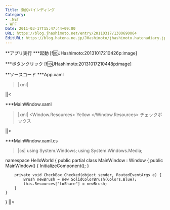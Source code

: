 ```yaml
---
Title: 動的バインディング
Category:
- .NET
- WPF
Date: 2011-03-17T15:47:44+09:00
URL: https://blog.jhashimoto.net/entry/20110317/1300690064
EditURL: https://blog.hatena.ne.jp/JHashimoto/jhashimoto.hatenadiary.jp/atom/entry/12921228815717257955
---
```


**アプリ実行
***起動
[f:id:JHashimoto:20131017210426p:image]

***ボタンクリック
[f:id:JHashimoto:20131017210448p:image]

**ソースコード
***App.xaml
>|xml|
<Application x:Class="HelloWorld.App"
             xmlns="http://schemas.microsoft.com/winfx/2006/xaml/presentation"
             xmlns:x="http://schemas.microsoft.com/winfx/2006/xaml"
             StartupUri="MainWindow.xaml">
</Application>
||<

***MainWindow.xaml
>|xml|
<Window x:Class="HelloWorld.MainWindow"
        xmlns="http://schemas.microsoft.com/winfx/2006/xaml/presentation"
        xmlns:x="http://schemas.microsoft.com/winfx/2006/xaml"
        Title="MainWindow" Height="100" Width="150">
    <Window.Resources>
        <SolidColorBrush x:Key="toShare">Yellow</SolidColorBrush>
    </Window.Resources>
    <StackPanel>
        <!-- 更新しない場合は、StaticResourceでよい。 -->
        <CheckBox Background="{DynamicResource toShare}" Checked="CheckBox_Checked">チェックボックス</CheckBox>
    </StackPanel>
</Window>
||<

***MainWindow.xaml.cs
>|cs|
using System.Windows;
using System.Windows.Media;

namespace HelloWorld {
    public partial class MainWindow : Window {
        public MainWindow() {
            InitializeComponent();
        }

        private void CheckBox_Checked(object sender, RoutedEventArgs e) {
            Brush newBrush = new SolidColorBrush(Colors.Blue);
            this.Resources["toShare"] = newBrush;
        }
    }
}
||<
